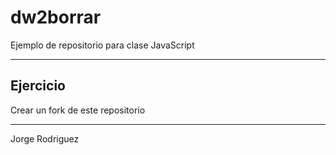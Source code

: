 # dw2borrar
Ejemplo de repositorio para clase JavaScript

---

## Ejercicio 

Crear un fork de este repositorio

--- 

Jorge Rodriguez 
